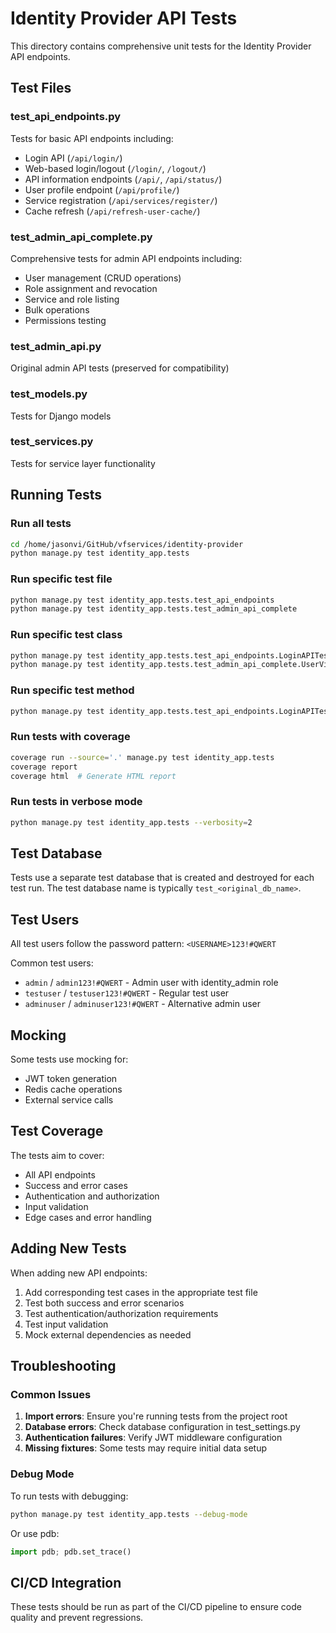 # Identity Provider API Tests

This directory contains comprehensive unit tests for the Identity Provider API endpoints.

## Test Files

### test_api_endpoints.py
Tests for basic API endpoints including:
- Login API (`/api/login/`)
- Web-based login/logout (`/login/`, `/logout/`)
- API information endpoints (`/api/`, `/api/status/`)
- User profile endpoint (`/api/profile/`)
- Service registration (`/api/services/register/`)
- Cache refresh (`/api/refresh-user-cache/`)

### test_admin_api_complete.py
Comprehensive tests for admin API endpoints including:
- User management (CRUD operations)
- Role assignment and revocation
- Service and role listing
- Bulk operations
- Permissions testing

### test_admin_api.py
Original admin API tests (preserved for compatibility)

### test_models.py
Tests for Django models

### test_services.py
Tests for service layer functionality

## Running Tests

### Run all tests
```bash
cd /home/jasonvi/GitHub/vfservices/identity-provider
python manage.py test identity_app.tests
```

### Run specific test file
```bash
python manage.py test identity_app.tests.test_api_endpoints
python manage.py test identity_app.tests.test_admin_api_complete
```

### Run specific test class
```bash
python manage.py test identity_app.tests.test_api_endpoints.LoginAPITestCase
python manage.py test identity_app.tests.test_admin_api_complete.UserViewSetTestCase
```

### Run specific test method
```bash
python manage.py test identity_app.tests.test_api_endpoints.LoginAPITestCase.test_login_success
```

### Run tests with coverage
```bash
coverage run --source='.' manage.py test identity_app.tests
coverage report
coverage html  # Generate HTML report
```

### Run tests in verbose mode
```bash
python manage.py test identity_app.tests --verbosity=2
```

## Test Database

Tests use a separate test database that is created and destroyed for each test run. The test database name is typically `test_<original_db_name>`.

## Test Users

All test users follow the password pattern: `<USERNAME>123!#QWERT`

Common test users:
- `admin` / `admin123!#QWERT` - Admin user with identity_admin role
- `testuser` / `testuser123!#QWERT` - Regular test user
- `adminuser` / `adminuser123!#QWERT` - Alternative admin user

## Mocking

Some tests use mocking for:
- JWT token generation
- Redis cache operations
- External service calls

## Test Coverage

The tests aim to cover:
- All API endpoints
- Success and error cases
- Authentication and authorization
- Input validation
- Edge cases and error handling

## Adding New Tests

When adding new API endpoints:
1. Add corresponding test cases in the appropriate test file
2. Test both success and error scenarios
3. Test authentication/authorization requirements
4. Test input validation
5. Mock external dependencies as needed

## Troubleshooting

### Common Issues

1. **Import errors**: Ensure you're running tests from the project root
2. **Database errors**: Check database configuration in test_settings.py
3. **Authentication failures**: Verify JWT middleware configuration
4. **Missing fixtures**: Some tests may require initial data setup

### Debug Mode

To run tests with debugging:
```bash
python manage.py test identity_app.tests --debug-mode
```

Or use pdb:
```python
import pdb; pdb.set_trace()
```

## CI/CD Integration

These tests should be run as part of the CI/CD pipeline to ensure code quality and prevent regressions.